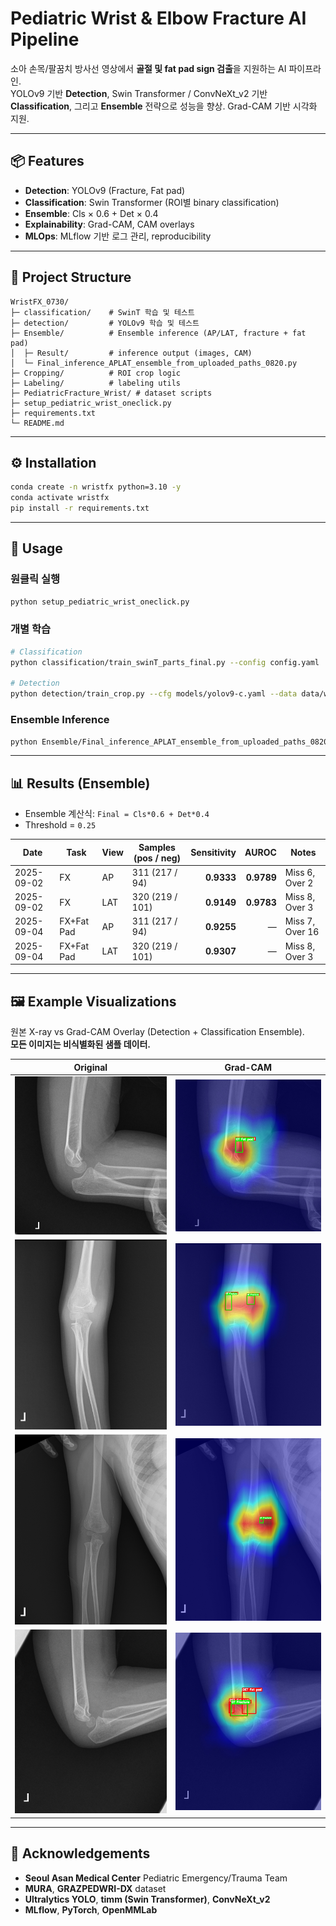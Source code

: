 # Pediatric Wrist & Elbow Fracture AI Pipeline

소아 손목/팔꿈치 방사선 영상에서 **골절 및 fat pad sign 검출**을 지원하는 AI 파이프라인.  
YOLOv9 기반 **Detection**, Swin Transformer  / ConvNeXt_v2 기반 **Classification**, 그리고 **Ensemble** 전략으로 성능을 향상. Grad-CAM 기반 시각화 지원.

---

## 📦 Features
- **Detection**: YOLOv9 (Fracture, Fat pad)
- **Classification**: Swin Transformer (ROI별 binary classification)
- **Ensemble**: Cls × 0.6 + Det × 0.4
- **Explainability**: Grad-CAM, CAM overlays
- **MLOps**: MLflow 기반 로그 관리, reproducibility

---

## 📂 Project Structure
```
WristFX_0730/
├─ classification/    # SwinT 학습 및 테스트
├─ detection/         # YOLOv9 학습 및 테스트
├─ Ensemble/          # Ensemble inference (AP/LAT, fracture + fat pad)
│  ├─ Result/         # inference output (images, CAM)
│  └─ Final_inference_APLAT_ensemble_from_uploaded_paths_0820.py
├─ Cropping/          # ROI crop logic
├─ Labeling/          # labeling utils
├─ PediatricFracture_Wrist/ # dataset scripts
├─ setup_pediatric_wrist_oneclick.py
├─ requirements.txt
└─ README.md
```

---

## ⚙️ Installation
```bash
conda create -n wristfx python=3.10 -y
conda activate wristfx
pip install -r requirements.txt
```

---

## 🚀 Usage

### 원클릭 실행
```bash
python setup_pediatric_wrist_oneclick.py
```

### 개별 학습
```bash
# Classification
python classification/train_swinT_parts_final.py --config config.yaml

# Detection
python detection/train_crop.py --cfg models/yolov9-c.yaml --data data/wrist.yaml
```

### Ensemble Inference
```bash
python Ensemble/Final_inference_APLAT_ensemble_from_uploaded_paths_0820.py
```

---

## 📊 Results (Ensemble)

- Ensemble 계산식: `Final = Cls*0.6 + Det*0.4`
- Threshold = `0.25`

| Date | Task | View | Samples (pos / neg) | Sensitivity | AUROC | Notes |
|---|---|---|---|---:|---:|---|
| 2025-09-02 | FX | AP  | 311 (217 / 94) | **0.9333** | **0.9789** | Miss 6, Over 2 |
| 2025-09-02 | FX | LAT | 320 (219 / 101) | **0.9149** | **0.9783** | Miss 8, Over 3 |
| 2025-09-04 | FX+Fat Pad | AP  | 311 (217 / 94) | **0.9255** | — | Miss 7, Over 16 |
| 2025-09-04 | FX+Fat Pad | LAT | 320 (219 / 101) | **0.9307** | — | Miss 8, Over 3 |

---

## 🖼️ Example Visualizations

원본 X-ray vs Grad-CAM Overlay (Detection + Classification Ensemble).  
**모든 이미지는 비식별화된 샘플 데이터.**

| Original | Grad-CAM |
|---|---|
| ![](./Ensemble/Result/01029957HBD_CR16860.1.4.jpg) | ![](./Ensemble/Result/01029957HBD_CR16860.1.4_CAM.jpg) |
| ![](./Ensemble/Result/02016545HBD_CR08599.1.3.jpg) | ![](./Ensemble/Result/02016545HBD_CR08599.1.3_CAM.jpg) |
| ![](./Ensemble/Result/02025808HBD_CR14258.1.3.jpg) | ![](./Ensemble/Result/02025808HBD_CR14258.1.3_CAM.jpg) |
| ![](./Ensemble/Result/02030557HBD_CR17256.1.4.jpg) | ![](./Ensemble/Result/02030557HBD_CR17256.1.4_CAM.jpg) |

---

## 🤝 Acknowledgements
- **Seoul Asan Medical Center** Pediatric Emergency/Trauma Team  
- **MURA**, **GRAZPEDWRI-DX** dataset  
- **Ultralytics YOLO**, **timm (Swin Transformer)**, **ConvNeXt_v2**
- **MLflow**, **PyTorch**, **OpenMMLab**
